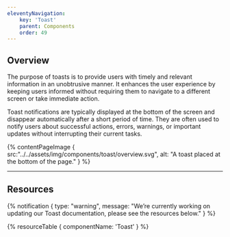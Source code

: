 ```yaml
---
eleventyNavigation:
    key: 'Toast'
    parent: Components
    order: 49
---
```


## Overview
The purpose of toasts is to provide users with timely and relevant information in an unobtrusive manner. It enhances the user experience by keeping users informed without requiring them to navigate to a different screen or take immediate action.

Toast notifications are typically displayed at the bottom of the screen and disappear automatically after a short period of time. They are often used to notify users about successful actions, errors, warnings, or important updates without interrupting their current tasks.

{% contentPageImage {
    src:"../../assets/img/components/toast/overview.svg",
    alt: "A toast placed at the bottom of the page."
} %}

---

## Resources

{% notification {
  type: "warning",
  message: "We’re currently working on updating our Toast documentation, please see the resources below."
} %}

{% resourceTable {
    componentName: 'Toast'
} %}
